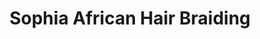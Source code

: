 ---
title: "Sophia African Hair Braiding"
url: /detroit/sophia-african-hair-braiding/
shop: hairdresser
---